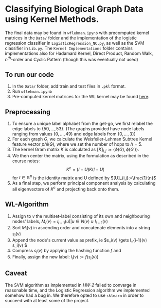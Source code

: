 # Classifying Biological Graph Data using Kernel Methods.

The final data may be found in `wflehman.ipynb` with precomputed kernel matrices in the `Data/` folder and the implementation of the logistic regression classifier in `LogisticRegression_NC.py`, as well as the SVM classifier in `Lib.py`. The `Kernel Implementations` folder contains implementations also for Hadamard Kernel, Direct Product, Random Walk, $n^{th}$-order and Cyclic Pattern (though this was eventually not used)

## To run our code
1. In the `Data/` folder, add train and test files in `.pkl` format.
2. Run `wflehman.ipynb`
3. Pre-computed kernel matrices for the WL kernel may be found [here](https://drive.google.com/file/d/107rM6ltHMsx9pFt4Z-tjEK0c-7GTDKP9/view?usp=share_link).

## Preprocessing
1. To ensure a unique label alphabet from the get-go, we first relabel the edge labels to $\{50, \dots, 53\}$. (The graphs provided have node labels ranging from values $\{0,\dots, 49\}$ and edge labels from $\{0,\dots, 3\}$)
2. For each graph $G$, we calculate the Weisfeiler-Lehman Subtree Kernel feature vector $phi(G)$, where we set the number of hops to $h=5$. 
3. The kernel Gram matrix $K$ is calculated as $[K]_{i,j}:=\langle{\phi(G),\phi(G')}\rangle$.
4. We then center the matrix, using the formulation as described in the course notes:
$$K^{c} = (I-U)K(I-U)$$ for $I\in\mathbb{R}^n$ is the identity matrix and U defined by $[U]_{i,j}:=\frac{1}{n}$
5. As a final step, we perform principal component analysis by calculating all eigenvectors of $K^c$ and projecting back onto them.

## WL-Algorithm
1. Assign to $v$ the multiset-label consisting of its own and neighbouring nodes' labels, $M_i(v) = {l_{i-1}(u) | u \in N(v)} \cup {l_{i-1}(v)}$
2. Sort $M_i(v)$ in ascending order and concatenate elements into a string $s_i(v)$
3. Append the node's current value  as prefix, ie  $s_i(v) \gets l_{i-1}(v)  s_i(v) $
4. Compress $s_i(v)$ by applying the hashing function $f$ and 
5. Finally, assign the new label: $l_i(v) := f(s_i(v))$

## Caveat
The SVM algorithm as implemented in _HW-2_ failed to converge in reasonable time, and the Logistic Regression algorithm we implemented somehow had a bug in. We therefore opted to use `sklearn` in order to succeed with at least some of the project. 
